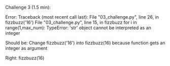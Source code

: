 Challenge 3 (1.5 min):

Error:
Traceback (most recent call last):
  File "03_challenge.py", line 26, in <module>
    fizzbuzz('16')
  File "03_challenge.py", line 15, in fizzbuzz
    for i in range(1,max_num):
TypeError: 'str' object cannot be interpreted as an integer

Should be:
Change fizzbuzz('16') into fizzbuzz(16) because function gets an integer as argument

Right:
fizzbuzz(16)